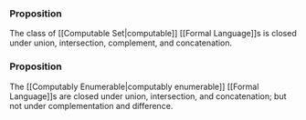 ### Proposition 
The class of [[Computable Set|computable]] [[Formal Language]]s is closed under union, intersection, complement, and concatenation.

### Proposition
The [[Computably Enumerable|computably enumerable]] [[Formal Language]]s are closed under union, intersection, and concatenation; but not under complementation and difference.